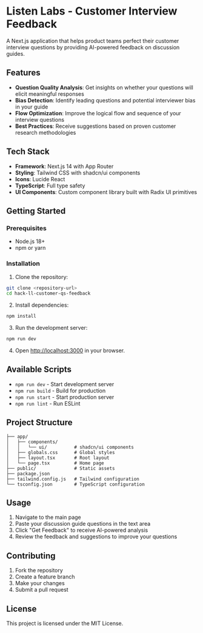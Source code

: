 # Listen Labs - Customer Interview Feedback

A Next.js application that helps product teams perfect their customer interview questions by providing AI-powered feedback on discussion guides.

## Features

- **Question Quality Analysis**: Get insights on whether your questions will elicit meaningful responses
- **Bias Detection**: Identify leading questions and potential interviewer bias in your guide
- **Flow Optimization**: Improve the logical flow and sequence of your interview questions
- **Best Practices**: Receive suggestions based on proven customer research methodologies

## Tech Stack

- **Framework**: Next.js 14 with App Router
- **Styling**: Tailwind CSS with shadcn/ui components
- **Icons**: Lucide React
- **TypeScript**: Full type safety
- **UI Components**: Custom component library built with Radix UI primitives

## Getting Started

### Prerequisites

- Node.js 18+ 
- npm or yarn

### Installation

1. Clone the repository:
```bash
git clone <repository-url>
cd hack-ll-customer-qs-feedback
```

2. Install dependencies:
```bash
npm install
```

3. Run the development server:
```bash
npm run dev
```

4. Open [http://localhost:3000](http://localhost:3000) in your browser.

## Available Scripts

- `npm run dev` - Start development server
- `npm run build` - Build for production
- `npm run start` - Start production server
- `npm run lint` - Run ESLint

## Project Structure

```
├── app/
│   ├── components/
│   │   └── ui/          # shadcn/ui components
│   ├── globals.css      # Global styles
│   ├── layout.tsx       # Root layout
│   └── page.tsx         # Home page
├── public/              # Static assets
├── package.json
├── tailwind.config.js   # Tailwind configuration
└── tsconfig.json        # TypeScript configuration
```

## Usage

1. Navigate to the main page
2. Paste your discussion guide questions in the text area
3. Click "Get Feedback" to receive AI-powered analysis
4. Review the feedback and suggestions to improve your questions

## Contributing

1. Fork the repository
2. Create a feature branch
3. Make your changes
4. Submit a pull request

## License

This project is licensed under the MIT License.
